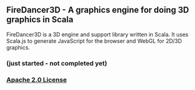 ## FireDancer3D - A graphics engine for doing 3D graphics in Scala
FireDancer3D is a 3D engine and support library written in Scala. It uses Scala.js to generate JavaScript for the browser and WebGL for 2D/3D graphics.  

### (just started - not completed yet)

### [Apache 2.0 License](http://www.apache.org/licenses/LICENSE-2.0)
 

